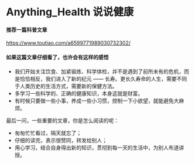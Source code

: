 # Anything_Health 说说健康

#### 推荐一篇科普文章
https://www.toutiao.com/a6599771989030732302/

#### 如果这篇文章仔细看了，也许会有这样的感悟
- 我们开始关注饮食、加紧锻炼、科学体检，并不是遇到了前所未有的危机，而是恰恰相反，我们进入了新的纪元 —— 长寿。更长久寿命的人生，需要不同于人类历史的生活方式，需要新的保健方法。
- 多学习一些科学的、正确的健康知识，本身这就是财富。
- 有时候只要做一些小事，养成一些小习惯，控制一下小欲望，就能避免大麻烦。

最后一问，一些重要的文章，你是怎么阅读的呢：
- 匆匆忙忙看过，隔天就忘了；
- 仔细的读完，表示很赞同，转发给别人；
- 用心学习，结合自身得出新的知识，贯彻到每一天的生活中，为别人布道讲授。
